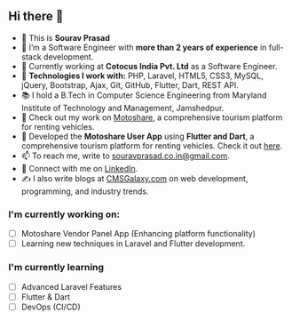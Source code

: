 ## Hi there 👋

- 👋 This is **Sourav Prasad**
- 🌱 I’m a Software Engineer with **more than 2 years of experience** in full-stack development.
- 🏢 Currently working at **Cotocus India Pvt. Ltd** as a Software Engineer.
- 🔧 **Technologies I work with:** PHP, Laravel, HTML5, CSS3, MySQL, jQuery, Bootstrap, Ajax, Git, GitHub, Flutter, Dart, REST API.
- 📚 I hold a B.Tech in Computer Science Engineering from Maryland Institute of Technology and Management, Jamshedpur.
- 🔗 Check out my work on [Motoshare](https://motoshare.in), a comprehensive tourism platform for renting vehicles.
- 📱 Developed the **Motoshare User App** using **Flutter and Dart**, a comprehensive tourism platform for renting vehicles. Check it out [here]([https://motoshare.in](https://play.google.com/store/apps/details?id=com.cotocus.motoshare_test2)).
- 📫 To reach me, write to [souravprasad.co.in@gmail.com](mailto:souravprasad.co.in@gmail.com).
- 🔗 Connect with me on [LinkedIn](https://www.linkedin.com/in/sourav-prasad-691b351b2/).
- ✍️ I also write blogs at [CMSGalaxy.com](https://www.cmsgalaxy.com/blog/) on web development, programming, and industry trends.

### I'm currently working on:
- [ ] Motoshare Vendor Panel App (Enhancing platform functionality)
- [ ] Learning new techniques in Laravel and Flutter development.

### I'm currently learning
- [ ] Advanced Laravel Features
- [ ] Flutter & Dart
- [ ] DevOps (CI/CD)

